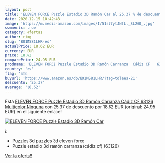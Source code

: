 ```yaml
---
layout: post
title: 'ELEVEN FORCE Puzzle Estadio 3D Ramón Car al 25.37 % de descuento'
date: 2020-12-15 10:42:43
image: 'https://m.media-amazon.com/images/I/51sL7ytJNfL._SL200_.jpg'
comments: true
category: ofertas
author: ring
slug: 'B01MS81LHR-es'
actualPrice: 18.62 EUR
currency: EUR
price: 18.62
comparePrice: 24.95 EUR
prodname: 'ELEVEN FORCE Puzzle Estadio 3D Ramón Carranza  Cádiz CF   63126   Multicolor  Ninguna'
country: 'es'
flag: '🇪🇸'
buyurl: 'https://www.amazon.es/dp/B01MS81LHR/?tag=tolees-21'
descuento: '25.37'
average: '18.62'
---
```


Está [ELEVEN FORCE Puzzle Estadio 3D Ramón Carranza  Cádiz CF   63126   Multicolor  Ninguna](https://www.amazon.es/dp/B01MS81LHR/?tag=tolees-21) con 25.37 de descuento por 18.62 EUR (original: 24.95 EUR) en el siguiente enlace!

[![ELEVEN FORCE Puzzle Estadio 3D Ramón Car](https://m.media-amazon.com/images/I/51sL7ytJNfL._SL200_.jpg)](https://www.amazon.es/dp/B01MS81LHR/?tag=tolees-21)

ℹ️:

- Puzzles 3d puzzles 3d eleven force
- Puzzle estadio 3d ramón carranza (cádiz cf) (63126)

[Ver la oferta!!](https://www.amazon.es/dp/B01MS81LHR/?tag=tolees-21)
